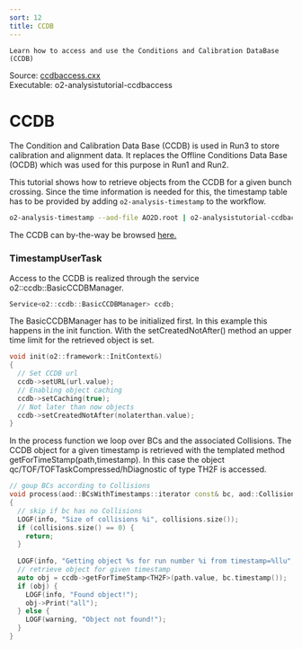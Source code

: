 ```yaml
---
sort: 12
title: CCDB
---
```


```goal
Learn how to access and use the Conditions and Calibration DataBase (CCDB)
```

<div style="margin-bottom:5mm">
  Source: <a href="https://github.com/pbuehler/documentation/blob/main/docs/tutorials/code/ccdbaccess.cxx" target="_blank">ccdbaccess.cxx</a><br>
  Executable: o2-analysistutorial-ccdbaccess
</div>

# CCDB

The Condition and Calibration Data Base (CCDB) is used in Run3 to store
calibration and alignment data. It replaces the Offline Conditions Data Base (OCDB) which was used for this purpose in Run1 and Run2.

This tutorial shows how to retrieve objects from the CCDB for a given bunch crossing. Since the time information is needed for this, the timestamp table has to be provided by adding `o2-analysis-timestamp` to the workflow.

```bash
o2-analysis-timestamp --aod-file AO2D.root | o2-analysistutorial-ccdbaccess
```

The CCDB can by-the-way be browsed
<a href="http://alice-ccdb.cern.ch/browse" target="_blank">here.</a>

<a name="timestampusertask"></a>
### TimestampUserTask

Access to the CCDB is realized through the service o2::ccdb::BasicCCDBManager.
```cpp
Service<o2::ccdb::BasicCCDBManager> ccdb;
```

The BasicCCDBManager has to be initialized first. In this example this happens in the init function. With the setCreatedNotAfter() method an upper time limit for the retrieved object is set.
 
```cpp
void init(o2::framework::InitContext&)
{
  // Set CCDB url
  ccdb->setURL(url.value);
  // Enabling object caching
  ccdb->setCaching(true);
  // Not later than now objects
  ccdb->setCreatedNotAfter(nolaterthan.value);
}
```

In the process function we loop over BCs and the associated Collisions. The CCDB object for a given timestamp is retrieved with the templated method 
getForTimeStamp<T>(path,timestamp). In this case the object qc/TOF/TOFTaskCompressed/hDiagnostic of type TH2F is accessed.


```cpp
// goup BCs according to Collisions
void process(aod::BCsWithTimestamps::iterator const& bc, aod::Collisions const& collisions)
{
  // skip if bc has no Collisions
  LOGF(info, "Size of collisions %i", collisions.size());
  if (collisions.size() == 0) {
    return;
  }
  
  LOGF(info, "Getting object %s for run number %i from timestamp=%llu", path.value.data(), bc.runNumber(), bc.timestamp());
  // retrieve object for given timestamp
  auto obj = ccdb->getForTimeStamp<TH2F>(path.value, bc.timestamp());
  if (obj) {
    LOGF(info, "Found object!");
    obj->Print("all");
  } else {
    LOGF(warning, "Object not found!");
  }
}
```
